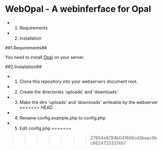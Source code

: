 WebOpal - A webinferface for Opal
==================================

- 1. Requirements
- 2. Installation

##1.Requirements##

You need to install [Opal](https://projects.uebb.tu-berlin.de/opal/trac) on your server.

##2.Installation##

- 1. Clone this repository into your webservers document root.
- 2. Create the directories 'uploads' and 'downloads'.
- 3. Make the dirs 'uploads' and 'downloads' writeable by the webserver
<<<<<<< HEAD
- 4. Rename config.example.php to config.php
- 5. Edit config.php
=======

>>>>>>> 27864e8784b041666cd3baac9bc6624733337eb7
